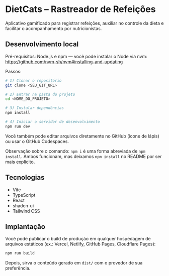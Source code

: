 # DietCats – Rastreador de Refeições

Aplicativo gamificado para registrar refeições, auxiliar no controle da dieta e facilitar o acompanhamento por nutricionistas.

## Desenvolvimento local

Pré-requisitos: Node.js e npm — você pode instalar o Node via nvm: https://github.com/nvm-sh/nvm#installing-and-updating

Passos:

```sh
# 1) Clonar o repositório
git clone <SEU_GIT_URL>

# 2) Entrar na pasta do projeto
cd <NOME_DO_PROJETO>

# 3) Instalar dependências
npm install

# 4) Iniciar o servidor de desenvolvimento
npm run dev
```

Você também pode editar arquivos diretamente no GitHub (ícone de lápis) ou usar o GitHub Codespaces.

Observação sobre o comando: `npm i` é uma forma abreviada de `npm install`. Ambos funcionam, mas deixamos `npm install` no README por ser mais explícito.

## Tecnologias

- Vite
- TypeScript
- React
- shadcn-ui
- Tailwind CSS

## Implantação

Você pode publicar o build de produção em qualquer hospedagem de arquivos estáticos (ex.: Vercel, Netlify, GitHub Pages, Cloudflare Pages):

```sh
npm run build
```

Depois, sirva o conteúdo gerado em `dist/` com o provedor de sua preferência.
